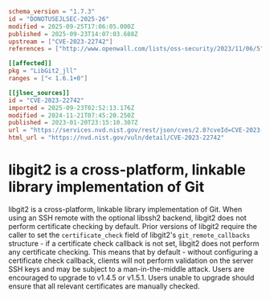 ```toml
schema_version = "1.7.3"
id = "DONOTUSEJLSEC-2025-26"
modified = 2025-09-25T17:06:05.000Z
published = 2025-09-23T14:07:03.688Z
upstream = ["CVE-2023-22742"]
references = ["http://www.openwall.com/lists/oss-security/2023/11/06/5", "https://github.com/libgit2/libgit2/commit/42e5db98b963ae503229c63e44e06e439df50e56", "https://github.com/libgit2/libgit2/commit/cd6f679af401eda1f172402006ef8265f8bd58ea", "https://github.com/libgit2/libgit2/releases/tag/v1.4.5", "https://github.com/libgit2/libgit2/releases/tag/v1.5.1", "https://github.com/libgit2/libgit2/security/advisories/GHSA-8643-3wh5-rmjq", "https://www.libssh2.org", "http://www.openwall.com/lists/oss-security/2023/11/06/5", "https://github.com/libgit2/libgit2/commit/42e5db98b963ae503229c63e44e06e439df50e56", "https://github.com/libgit2/libgit2/commit/cd6f679af401eda1f172402006ef8265f8bd58ea", "https://github.com/libgit2/libgit2/releases/tag/v1.4.5", "https://github.com/libgit2/libgit2/releases/tag/v1.5.1", "https://github.com/libgit2/libgit2/security/advisories/GHSA-8643-3wh5-rmjq", "https://www.libssh2.org"]

[[affected]]
pkg = "LibGit2_jll"
ranges = ["< 1.6.1+0"]

[[jlsec_sources]]
id = "CVE-2023-22742"
imported = 2025-09-23T02:52:13.176Z
modified = 2024-11-21T07:45:20.250Z
published = 2023-01-20T23:15:10.307Z
url = "https://services.nvd.nist.gov/rest/json/cves/2.0?cveId=CVE-2023-22742"
html_url = "https://nvd.nist.gov/vuln/detail/CVE-2023-22742"
```

# libgit2 is a cross-platform, linkable library implementation of Git

libgit2 is a cross-platform, linkable library implementation of Git. When using an SSH remote with the optional libssh2 backend, libgit2 does not perform certificate checking by default. Prior versions of libgit2 require the caller to set the `certificate_check` field of libgit2's `git_remote_callbacks` structure - if a certificate check callback is not set, libgit2 does not perform any certificate checking. This means that by default - without configuring a certificate check callback, clients will not perform validation on the server SSH keys and may be subject to a man-in-the-middle attack. Users are encouraged to upgrade to v1.4.5 or v1.5.1. Users unable to upgrade should ensure that all relevant certificates are manually checked.

